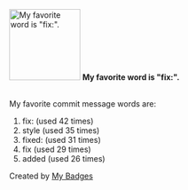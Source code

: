<img src="https://my-badges.github.io/my-badges/favorite-word.png" alt="My favorite word is &quot;fix:&quot;." title="My favorite word is &quot;fix:&quot;." width="128">
<strong>My favorite word is &quot;fix:&quot;.</strong>
<br><br>

My favorite commit message words are:

1. fix: (used 42 times)
2. style (used 35 times)
3. fixed: (used 31 times)
4. fix (used 29 times)
5. added (used 26 times)


Created by <a href="https://github.com/my-badges/my-badges">My Badges</a>